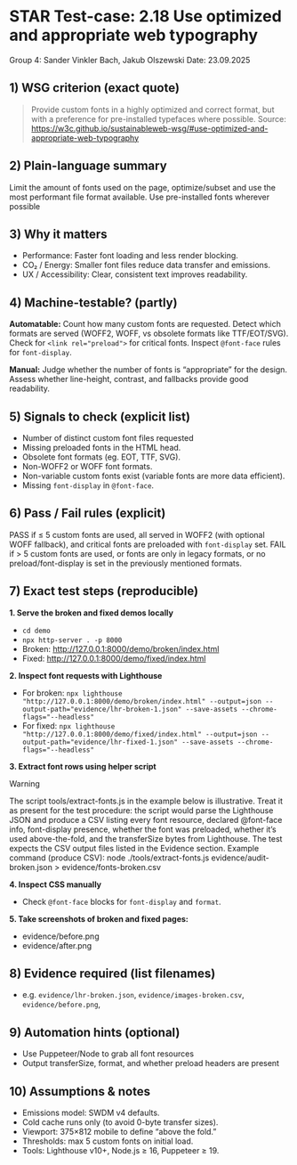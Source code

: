 # STAR Test-case: 2.18 Use optimized and appropriate web typography
Group 4: Sander Vinkler Bach, Jakub Olszewski
Date: 23.09.2025
## 1) WSG criterion (exact quote)
> Provide custom fonts in a highly optimized and correct format, but with a preference for pre-installed typefaces where possible.
Source: https://w3c.github.io/sustainableweb-wsg/#use-optimized-and-appropriate-web-typography
## 2) Plain-language summary
Limit the amount of fonts used on the page, optimize/subset and use the most performant file format available. Use pre-installed fonts wherever possible
## 3) Why it matters
- Performance: Faster font loading and less render blocking.
- CO₂ / Energy: Smaller font files reduce data transfer and emissions.
- UX / Accessibility: Clear, consistent text improves readability.
## 4) Machine-testable? (partly)
**Automatable:**
Count how many custom fonts are requested.
Detect which formats are served (WOFF2, WOFF, vs obsolete formats like TTF/EOT/SVG).
Check for `<link rel="preload">` for critical fonts.
Inspect `@font-face` rules for `font-display`.

**Manual:**
Judge whether the number of fonts is “appropriate” for the design.
Assess whether line-height, contrast, and fallbacks provide good readability.
## 5) Signals to check (explicit list)
- Number of distinct custom font files requested
- Missing preloaded fonts in the HTML head.
- Obsolete font formats (eg. EOT, TTF, SVG).
- Non-WOFF2 or WOFF font formats.
- Non-variable custom fonts exist (variable fonts are more data efficient).
- Missing `font-display` in `@font-face`.
## 6) Pass / Fail rules (explicit)
PASS if ≤ 5 custom fonts are used, all served in WOFF2 (with optional WOFF fallback), and critical fonts are preloaded with `font-display` set.
FAIL if > 5 custom fonts are used, or fonts are only in legacy formats, or no preload/font-display is set in the previously mentioned formats.
## 7) Exact test steps (reproducible)
**1. Serve the broken and fixed demos locally**
- `cd demo`
- `npx http-server . -p 8000`
- Broken: http://127.0.0.1:8000/demo/broken/index.html
- Fixed:  http://127.0.0.1:8000/demo/fixed/index.html

**2. Inspect font requests with Lighthouse**
- For broken: `npx lighthouse "http://127.0.0.1:8000/demo/broken/index.html" --output=json --output-path="evidence/lhr-broken-1.json" --save-assets --chrome-flags="--headless"`
- For fixed: `npx lighthouse "http://127.0.0.1:8000/demo/fixed/index.html" --output=json --output-path="evidence/lhr-fixed-1.json" --save-assets --chrome-flags="--headless"`

**3. Extract font rows using helper script**
> [!WARNING]
The script tools/extract-fonts.js in the example below is illustrative. Treat it as present for the test procedure: the script would parse the Lighthouse JSON and produce a CSV listing every font resource, declared @font-face info, font-display presence, whether the font was preloaded, whether it’s used above-the-fold, and the transferSize bytes from Lighthouse. The test expects the CSV output files listed in the Evidence section.
Example command (produce CSV):
node ./tools/extract-fonts.js evidence/audit-broken.json > evidence/fonts-broken.csv

**4. Inspect CSS manually**
- Check `@font-face` blocks for `font-display` and `format`.

**5. Take screenshots of broken and fixed pages:**
- evidence/before.png
- evidence/after.png
## 8) Evidence required (list filenames)
- e.g. `evidence/lhr-broken.json`, `evidence/images-broken.csv`, `evidence/before.png`,
## 9) Automation hints (optional)   
- Use Puppeteer/Node to grab all font resources
- Output transferSize, format, and whether preload headers are present
## 10) Assumptions & notes
- Emissions model: SWDM v4 defaults.
- Cold cache runs only (to avoid 0-byte transfer sizes).
- Viewport: 375×812 mobile to define “above the fold.”
- Thresholds: max 5 custom fonts on initial load.
- Tools: Lighthouse v10+, Node.js ≥ 16, Puppeteer ≥ 19.